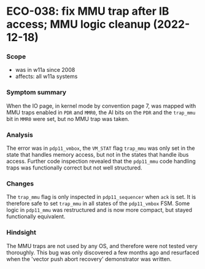 # ECO-038: fix MMU trap after IB access; MMU logic cleanup (2022-12-18)

### Scope
- was in w11a since 2008
- affects: all w11a systems

### Symptom summary
When the IO page, in kernel mode by convention page 7, was mapped with MMU traps
enabled in `PDR` and `MMR0`, the AI bits on the `PDR` and the `trap_mmu` bit
in `MMR0` were set, but no MMU trap was taken.

### Analysis
The error was in `pdp11_vmbox`, the `VM_STAT` flag `trap_mmu` was only set in
the state that handles memory access, but not in the states that handle ibus
access.
Further code inspection revealed that the `pdp11_mmu` code handling traps was
functionally correct but not well structured.

### Changes
The `trap_mmu` flag is only inspected in `pdp11_sequencer` when `ack` is set.
It is therefore safe to set `trap_mmu` in all states of the `pdp11_vmbox` FSM.
Some logic in `pdp11_mmu` was restructured and is now more compact, but
stayed functionally equivalent.

### Hindsight
The MMU traps are not used by any OS, and therefore were not tested very
thoroughly.
This bug was only discovered a few months ago and resurfaced when the 'vector
push abort recovery' demonstrator was written.
